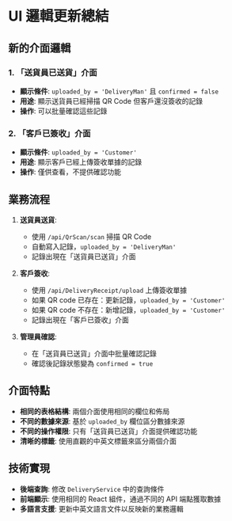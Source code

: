# UI 邏輯更新總結

## 新的介面邏輯

### 1. 「送貨員已送貨」介面
- **顯示條件**: `uploaded_by = 'DeliveryMan'` 且 `confirmed = false`
- **用途**: 顯示送貨員已經掃描 QR Code 但客戶還沒簽收的記錄
- **操作**: 可以批量確認這些記錄

### 2. 「客戶已簽收」介面  
- **顯示條件**: `uploaded_by = 'Customer'`
- **用途**: 顯示客戶已經上傳簽收單據的記錄
- **操作**: 僅供查看，不提供確認功能

## 業務流程

1. **送貨員送貨**: 
   - 使用 `/api/QrScan/scan` 掃描 QR Code
   - 自動寫入記錄，`uploaded_by = 'DeliveryMan'`
   - 記錄出現在「送貨員已送貨」介面

2. **客戶簽收**:
   - 使用 `/api/DeliveryReceipt/upload` 上傳簽收單據
   - 如果 QR code 已存在：更新記錄，`uploaded_by = 'Customer'`
   - 如果 QR code 不存在：新增記錄，`uploaded_by = 'Customer'`
   - 記錄出現在「客戶已簽收」介面

3. **管理員確認**:
   - 在「送貨員已送貨」介面中批量確認記錄
   - 確認後記錄狀態變為 `confirmed = true`

## 介面特點

- **相同的表格結構**: 兩個介面使用相同的欄位和佈局
- **不同的數據來源**: 基於 `uploaded_by` 欄位區分數據來源
- **不同的操作權限**: 只有「送貨員已送貨」介面提供確認功能
- **清晰的標籤**: 使用直觀的中英文標籤來區分兩個介面

## 技術實現

- **後端查詢**: 修改 `DeliveryService` 中的查詢條件
- **前端顯示**: 使用相同的 React 組件，通過不同的 API 端點獲取數據
- **多語言支援**: 更新中英文語言文件以反映新的業務邏輯 